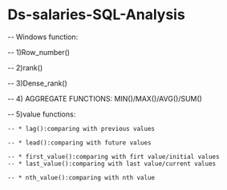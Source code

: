 # Ds-salaries-SQL-Analysis

-- Windows function:

-- 1)Row_number()

-- 2)rank()

-- 3)Dense_rank()

-- 4) AGGREGATE FUNCTIONS: MIN()/MAX()/AVG()/SUM()

-- 5)value functions:

	-- * lag():comparing with previous values
 
    -- * lead():comparing with future values
    
	-- * first_value():comparing with firt value/initial values
	-- * last_value():comparing with last value/current values
 
    -- * nth_value():comparing with nth value
    
